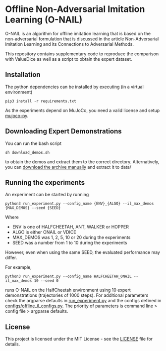 # Offline Non-Adversarial Imitation Learning (O-NAIL)
O-NAIL is an algorithm for offline imitation learning that is based on the non-adversarial formulation 
that is discussed in the article Non-Adversarial Imitation Learning and its Connections to Adversarial Methods.

This repository contains supplementary code to reproduce the comparison with ValueDice as well as a script to obtain the expert dataset.

## Installation
The python dependencies can be installed by executing (in a virtual environment)
```
pip3 install -r requirements.txt
```
As the experiments depend on MuJoCo, you need a valid license and setup [mujoco-py](https://github.com/openai/mujoco-py).

## Downloading Expert Demonstrations
You can run the bash script
```
sh download_demos.sh
```
to obtain the demos and extract them to the correct directory. Alternatively, you can [download the archive manually](https://zenodo.org/record/3976695/files/demos.tar.gz) and extract it to data/

## Running the experiments
An experiment can be started by running
```
python3 run_experiment.py --config_name {ENV}_{ALGO} --il_max_demos {MAX_DEMOS} --seed {SEED}
```
Where 
* ENV is one of HALFCHEETAH, ANT, WALKER or HOPPER
* ALGO is either ONAIL or VDICE
* MAX_DEMOS was 1, 2, 5, 10 or 20 during the experiments
* SEED was a number from 1 to 10 during the experiments

However, even when using the same SEED, the evaluated performance may differ.

For example, 
```
python3 run_experiment.py --config_name HALFCHEETAH_ONAIL --il_max_demos 10 --seed 0
```
runs O-NAIL on the HalfCheetah environment using 10 expert demonstrations (trajectories of 1000 steps).
For additional parameters check the argparse defaults in [run_experiment.py](run_experiment.py) and the configs defined in [configs/offline_il_configs.py](configs/offline_il_configs.py).
The priority of parameters is command line > config file > argparse defaults. 

## License
This project is licensed under the MIT License - see the [LICENSE](LICENSE) file for details.

